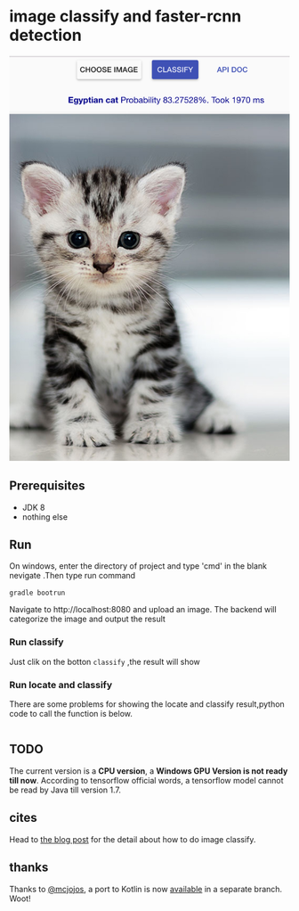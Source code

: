 # image classify and faster-rcnn detection

<div align="center" style="text-align:center"><img src="cat_classified.jpg" width="560"/></div>


## Prerequisites
- JDK 8
- nothing else

## Run

On windows, enter the directory of project and type 'cmd' in the blank nevigate .Then type run command 

```
gradle bootrun
```

Navigate to http://localhost:8080 and upload an image. The backend will categorize the image and output the result

### Run classify

Just clik on the botton `classify` ,the result will show

### Run locate and classify

There are some problems for showing the locate and classify result,python code to call the function is  below.

```

```


## TODO

The current version is a **CPU version**, a **Windows GPU Version is not ready till now**. According to tensorflow official words, a tensorflow model cannot be read by Java till version 1.7.

## cites

Head to [the blog post](https://blog.newsplore.com/2017/07/31/zero-to-image-recognition-in-60-seconds-with-tensorflow-and-spring-boot) for the detail about how to do image classify.

## thanks

Thanks to [@mcjojos](https://github.com/mcjojos), a port to Kotlin is now [available](https://github.com/florind/inception-serving-sb/tree/kotlin) in a separate branch. Woot!

